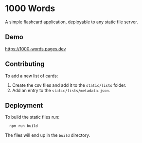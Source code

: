 
# 1000 Words

A simple flashcard application, deployable to any static file server.


## Demo

https://1000-words.pages.dev
  
## Contributing

To add a new list of cards:

1. Create the csv files and add it to the `static/lists` folder.
1. Add an entry to the `static/lists/metadata.json`.

  
## Deployment

To build the static files run:

```bash
  npm run build
```
The files will end up in the `build` directory.
  